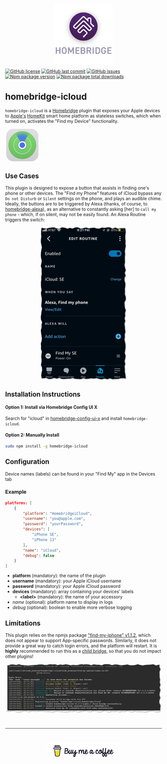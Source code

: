 <p align="center">
    <a href="https://homebridge.io/"><img src="https://github.com/homebridge/branding/raw/master/logos/homebridge-wordmark-logo-vertical.png" width="190"/></a>
</p>

[![GitHub license](https://badgen.net/github/license/steveredden/homebridge-icloud)](https://github.com/steveredden/homebridge-icloud/blob/main/LICENSE)
[![GitHub last commit](https://img.shields.io/github/last-commit/steveredden/homebridge-icloud.svg?style=flat-square)](https://github.com/steveredden/homebridge-icloud)
[![GitHub issues](https://img.shields.io/github/issues/steveredden/homebridge-icloud.svg)](https://GitHub.com/steveredden/homebridge-icloud/issues/)
[![Npm package version](https://badgen.net/npm/v/homebridge-icloud)](https://npmjs.com/package/homebridge-icloud)
[![Npm package total downloads](https://badgen.net/npm/dt/homebridge-icloud)](https://www.npmjs.com/package/homebridge-icloud)

# homebridge-icloud

`homebridge-icloud` is a [Homebridge](https://homebridge.io) plugin that exposes your Apple devices to [Apple's](https://www.apple.com) [HomeKit](https://www.apple.com/ios/home) smart home platform as stateless switches, which when turned on, activates the "Find my Device" functionality.

<img src="img/findmyapp.jpg" width="110" />

## Use Cases

This plugin is designed to expose a button that assists in finding one's phone or other devices. The "Find my Phone" features of iCloud bypass any `Do not Disturb` or `Silent` settings on the phone, and plays an audible chime. Ideally, the buttons are to be triggered by Alexa (thanks, of course, to [homebridge-alexa](https://github.com/NorthernMan54/homebridge-alexa)), as an alternative to constantly asking [her] to `call my phone` - which, if on silent, may not be easily found. An Alexa Routine triggers the switch:

<p align="center"><img src="img/alexaroutine.jpg" width="280"></p>

## Installation Instructions

#### Option 1: Install via Homebridge Config UI X

Search for "icloud" in [homebridge-config-ui-x](https://github.com/oznu/homebridge-config-ui-x) and install `homebridge-icloud`.

#### Option 2: Manually Install

```sh
sudo npm install -g homebridge-icloud
```

## Configuration

Device names (labels) can be found in your "Find My" app in the Devices tab

### Example

```json
platforms: [
    {
        "platform": "HomebridgeiCloud",
        "username": "you@apple.com",
        "password": "yourPassword",
        "devices": [
            "iPhone SE",
            "iPhone 13"
        ],
        "name": "iCloud",
        "debug": false
    }
]
```

* **platform** (mandatory): the name of the plugin
* **username** (mandatory): your Apple iCloud username
* **password** (mandatory): your Apple iCloud password
* **devices** (mandatory): array containing your devices' labels
  * **\<label\>** (mandatory): the name of your accessory
* *name* (optional): platform name to display in logs
* *debug* (optional): boolean to enable more verbose logging

## Limitations

This plugin relies on the npmjs package ["find-my-iphone" v1.1.2](https://www.npmjs.com/package/find-my-iphone), which does not appear to support App-specific passwords. Similarly, it does not provide a great way to catch login errors, and the platform will restart.  It is **highly** recommended to run this as a [child bridge](https://github.com/homebridge/homebridge/wiki/Child-Bridges), so that you do not impact other plugins!

![fatalerror](img/childbridgerestart.png)

<br><hr><br>
<p align="center">
    <a href="https://buymeacoffee.com/steveredden"><img src="img/bmc-new-logo.jpg" width="230"/></a>
</p>
